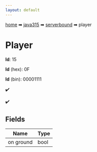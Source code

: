 ```yaml
---
layout: default
---
```


[home](/) ➡ [java315](/protocol/java315) ➡ [serverbound](/protocol/java315/serverbound) ➡ player

# Player

**Id**: 15

**Id** (hex): 0F

**Id** (bin): 00001111

✔️

✔️

## Fields

Name | Type
---|---
on ground | bool


